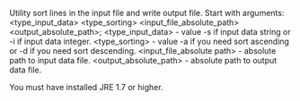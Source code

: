 Utility sort lines in the input file and write output file. Start with arguments:
<type_input_data> <type_sorting> <input_file_absolute_path> <output_absolute_path>;
<type_input_data> - value -s if input data string or -i if input data integer.
<type_sorting> - value -a if you need sort ascending or -d if you need sort descending.
<input_file_absolute path> - absolute path to input data file.
<output_absolute_path> - absolute path to output data file.

You must have installed JRE 1.7 or higher.

